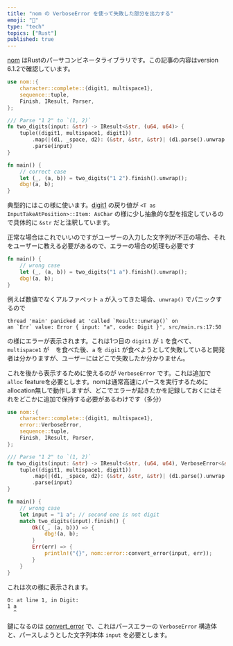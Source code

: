 ```yaml
---
title: "nom の VerboseError を使って失敗した部分を出力する"
emoji: "🦀"
type: "tech"
topics: ["Rust"]
published: true
---
```


[nom](https://github.com/Geal/nom) はRustのパーサコンビネータライブラリです。この記事の内容はversion 6.1.2で確認しています。

```rust
use nom::{
    character::complete::{digit1, multispace1},
    sequence::tuple,
    Finish, IResult, Parser,
};

/// Parse "1 2" to `(1, 2)`
fn two_digits(input: &str) -> IResult<&str, (u64, u64)> {
    tuple((digit1, multispace1, digit1))
        .map(|(d1, _space, d2): (&str, &str, &str)| (d1.parse().unwrap(), d2.parse().unwrap()))
        .parse(input)
}

fn main() {
    // correct case
    let (_, (a, b)) = two_digits("1 2").finish().unwrap();
    dbg!(a, b);
}
```

典型的にはこの様に使います。[digit1][digit1] の戻り値が `<T as InputTakeAtPosition>::Item: AsChar` の様に少し抽象的な型を指定しているので具体的に `&str` だと注釈しています。

[digit1]: https://docs.rs/nom/6.1.2/nom/character/complete/fn.digit1.html

正常な場合はこれでいいのですがユーザーの入力した文字列が不正の場合、それをユーザーに教える必要があるので、エラーの場合の処理も必要です

```rust
fn main() {
    // wrong case
    let (_, (a, b)) = two_digits("1 a").finish().unwrap();
    dbg!(a, b);
}
```

例えば数値でなくアルファベット `a` が入ってきた場合、`unwrap()` でパニックするので

```
thread 'main' panicked at 'called `Result::unwrap()` on
an `Err` value: Error { input: "a", code: Digit }', src/main.rs:17:50
```

の様にエラーが表示されます。これは1つ目の `digit1` が `1` を食べて、`multispace1` が ` ` を食べた後、`a` を `digi1` が食べようとして失敗していると開発者は分かりますが、ユーザーにはどこで失敗したか分かりません。

これを後から表示するために使えるのが `VerboseError` です。これは追加で `alloc` featureを必要とします。nomは通常高速にパースを実行するためにallocation無しで動作しますが、どこでエラーが起きたかを記録しておくにはそれをどこかに追加で保持する必要があるわけです（多分）

```rust
use nom::{
    character::complete::{digit1, multispace1},
    error::VerboseError,
    sequence::tuple,
    Finish, IResult, Parser,
};

/// Parse "1 2" to `(1, 2)`
fn two_digits(input: &str) -> IResult<&str, (u64, u64), VerboseError<&str> /* set explicitly */> {
    tuple((digit1, multispace1, digit1))
        .map(|(d1, _space, d2): (&str, &str, &str)| (d1.parse().unwrap(), d2.parse().unwrap()))
        .parse(input)
}

fn main() {
    // wrong case
    let input = "1 a"; // second one is not digit
    match two_digits(input).finish() {
        Ok((_, (a, b))) => {
            dbg!(a, b);
        }
        Err(err) => {
            println!("{}", nom::error::convert_error(input, err));
        }
    }
}
```

これは次の様に表示されます。

```
0: at line 1, in Digit:
1 a
  ^
```

鍵になるのは [convert_error][convert_error] で、これはパースエラーの `VerboseError` 構造体と、パースしようとした文字列本体 `input` を必要とします。

[convert_error]: https://docs.rs/nom/6.1.2/nom/error/fn.convert_error.html

